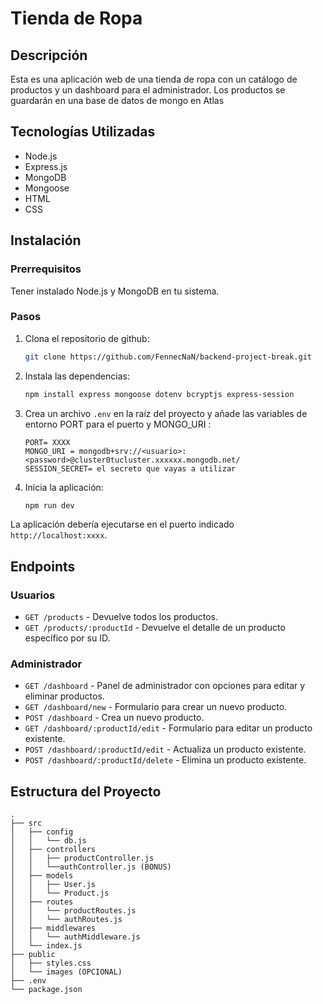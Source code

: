 # Tienda de Ropa

## Descripción

Esta es una aplicación web de una tienda de ropa con un catálogo de productos y un dashboard para el administrador. Los productos se guardarán en una base de datos de mongo en Atlas

## Tecnologías Utilizadas

- Node.js
- Express.js
- MongoDB
- Mongoose
- HTML
- CSS

## Instalación

### Prerrequisitos

Tener instalado Node.js y MongoDB en tu sistema.

### Pasos

1. Clona el repositorio de github:
    ```bash
    git clone https://github.com/FennecNaN/backend-project-break.git
    ```
2. Instala las dependencias:
    ```bash
    npm install express mongoose dotenv bcryptjs express-session
    ```
3. Crea un archivo `.env` en la raíz del proyecto y añade las variables de entorno PORT para el puerto y MONGO_URI :
    ```env
    PORT= XXXX
    MONGO_URI = mongodb+srv://<usuario>:<password>@cluster0tucluster.xxxxxx.mongodb.net/
    SESSION_SECRET= el secreto que vayas a utilizar
    ```
4. Inicia la aplicación:
    ```bash
    npm run dev
    ```

La aplicación debería ejecutarse en el puerto indicado `http://localhost:xxxx`.

## Endpoints

### Usuarios

- `GET /products` - Devuelve todos los productos.
- `GET /products/:productId` - Devuelve el detalle de un producto específico por su ID.

### Administrador

- `GET /dashboard` - Panel de administrador con opciones para editar y eliminar productos.
- `GET /dashboard/new` - Formulario para crear un nuevo producto.
- `POST /dashboard` - Crea un nuevo producto.
- `GET /dashboard/:productId/edit` - Formulario para editar un producto existente.
- `POST /dashboard/:productId/edit` - Actualiza un producto existente.
- `POST /dashboard/:productId/delete` - Elimina un producto existente.

## Estructura del Proyecto

```
.
├── src
│   ├── config
│   │   └── db.js
│   ├── controllers
│   │   ├── productController.js
│   │   └──authController.js (BONUS)
│   ├── models
│   │   ├── User.js
│   │   └── Product.js
│   ├── routes
│   │   └── productRoutes.js
│   │   └── authRoutes.js
│   ├── middlewares
│   │   └── authMiddleware.js
│   └── index.js
├── public
│   ├── styles.css
│   └── images (OPCIONAL)
├── .env
└── package.json

```